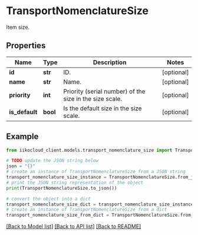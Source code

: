 # TransportNomenclatureSize

Item size.

## Properties

Name | Type | Description | Notes
------------ | ------------- | ------------- | -------------
**id** | **str** | ID. | [optional] 
**name** | **str** | Name. | [optional] 
**priority** | **int** | Priority (serial number) of the size in the size scale. | [optional] 
**is_default** | **bool** | Is the default size in the size scale. | [optional] 

## Example

```python
from iikocloud_client.models.transport_nomenclature_size import TransportNomenclatureSize

# TODO update the JSON string below
json = "{}"
# create an instance of TransportNomenclatureSize from a JSON string
transport_nomenclature_size_instance = TransportNomenclatureSize.from_json(json)
# print the JSON string representation of the object
print(TransportNomenclatureSize.to_json())

# convert the object into a dict
transport_nomenclature_size_dict = transport_nomenclature_size_instance.to_dict()
# create an instance of TransportNomenclatureSize from a dict
transport_nomenclature_size_from_dict = TransportNomenclatureSize.from_dict(transport_nomenclature_size_dict)
```
[[Back to Model list]](../README.md#documentation-for-models) [[Back to API list]](../README.md#documentation-for-api-endpoints) [[Back to README]](../README.md)


